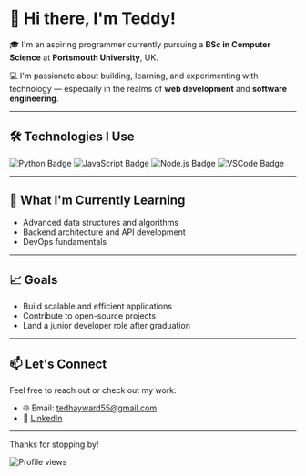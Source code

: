 # 👋 Hi there, I'm Teddy!

🎓 I'm an aspiring programmer currently pursuing a **BSc in Computer Science** at **Portsmouth University**, UK.

💻 I'm passionate about building, learning, and experimenting with technology — especially in the realms of **web development** and **software engineering**.

---

## 🛠️ Technologies I Use

<p align="left">
  <img src="https://img.shields.io/badge/Python-3776AB?style=for-the-badge&logo=python&logoColor=white" alt="Python Badge"/>
  <img src="https://img.shields.io/badge/JavaScript-F7DF1E?style=for-the-badge&logo=javascript&logoColor=black" alt="JavaScript Badge"/>
  <img src="https://img.shields.io/badge/Node.js-339933?style=for-the-badge&logo=nodedotjs&logoColor=white" alt="Node.js Badge"/>
  <img src="https://img.shields.io/badge/VS%20Code-007ACC?style=for-the-badge&logo=visual-studio-code&logoColor=white" alt="VSCode Badge"/>
</p>

---

## 🌱 What I'm Currently Learning
- Advanced data structures and algorithms  
- Backend architecture and API development  
- DevOps fundamentals

---

## 📈 Goals
- Build scalable and efficient applications  
- Contribute to open-source projects  
- Land a junior developer role after graduation

---

## 📫 Let's Connect

Feel free to reach out or check out my work:

- 🌐 Email: tedhayward55@gmail.com
- 💼 [LinkedIn](https://linkedin.com/in/) 

---

Thanks for stopping by!

![Profile views](https://komarev.com/ghpvc/?username=teddy-dev&color=blue)
